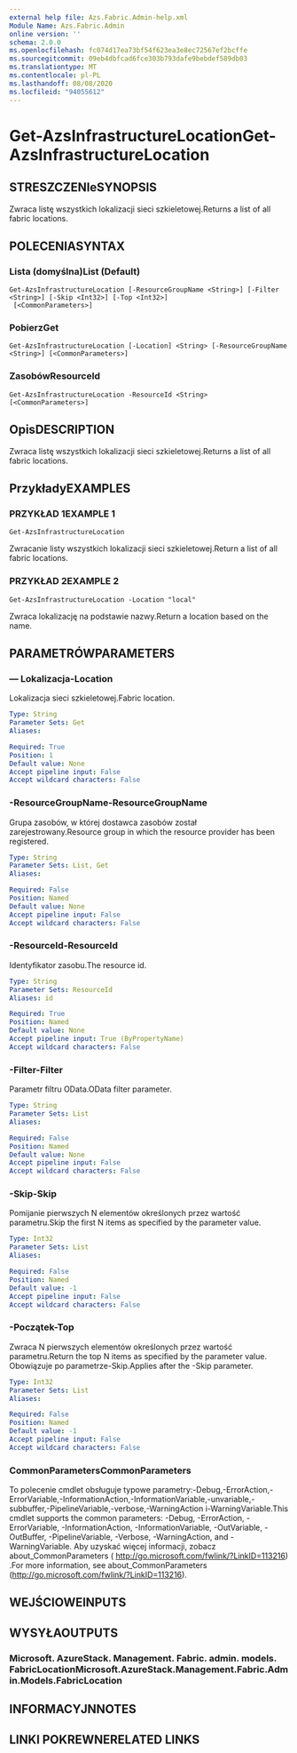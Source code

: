 ```yaml
---
external help file: Azs.Fabric.Admin-help.xml
Module Name: Azs.Fabric.Admin
online version: ''
schema: 2.0.0
ms.openlocfilehash: fc074d17ea73bf54f623ea3e8ec72567ef2bcffe
ms.sourcegitcommit: 09eb4dbfcad6fce303b793dafe9bebdef589db03
ms.translationtype: MT
ms.contentlocale: pl-PL
ms.lasthandoff: 08/08/2020
ms.locfileid: "94055612"
---
```

# <span data-ttu-id="fcd27-101">Get-AzsInfrastructureLocation</span><span class="sxs-lookup"><span data-stu-id="fcd27-101">Get-AzsInfrastructureLocation</span></span>

## <span data-ttu-id="fcd27-102">STRESZCZENIe</span><span class="sxs-lookup"><span data-stu-id="fcd27-102">SYNOPSIS</span></span>
<span data-ttu-id="fcd27-103">Zwraca listę wszystkich lokalizacji sieci szkieletowej.</span><span class="sxs-lookup"><span data-stu-id="fcd27-103">Returns a list of all fabric locations.</span></span>

## <span data-ttu-id="fcd27-104">POLECENIA</span><span class="sxs-lookup"><span data-stu-id="fcd27-104">SYNTAX</span></span>

### <span data-ttu-id="fcd27-105">Lista (domyślna)</span><span class="sxs-lookup"><span data-stu-id="fcd27-105">List (Default)</span></span>
```
Get-AzsInfrastructureLocation [-ResourceGroupName <String>] [-Filter <String>] [-Skip <Int32>] [-Top <Int32>]
 [<CommonParameters>]
```

### <span data-ttu-id="fcd27-106">Pobierz</span><span class="sxs-lookup"><span data-stu-id="fcd27-106">Get</span></span>
```
Get-AzsInfrastructureLocation [-Location] <String> [-ResourceGroupName <String>] [<CommonParameters>]
```

### <span data-ttu-id="fcd27-107">Zasobów</span><span class="sxs-lookup"><span data-stu-id="fcd27-107">ResourceId</span></span>
```
Get-AzsInfrastructureLocation -ResourceId <String> [<CommonParameters>]
```

## <span data-ttu-id="fcd27-108">Opis</span><span class="sxs-lookup"><span data-stu-id="fcd27-108">DESCRIPTION</span></span>
<span data-ttu-id="fcd27-109">Zwraca listę wszystkich lokalizacji sieci szkieletowej.</span><span class="sxs-lookup"><span data-stu-id="fcd27-109">Returns a list of all fabric locations.</span></span>

## <span data-ttu-id="fcd27-110">Przykłady</span><span class="sxs-lookup"><span data-stu-id="fcd27-110">EXAMPLES</span></span>

### <span data-ttu-id="fcd27-111">PRZYKŁAD 1</span><span class="sxs-lookup"><span data-stu-id="fcd27-111">EXAMPLE 1</span></span>
```
Get-AzsInfrastructureLocation
```

<span data-ttu-id="fcd27-112">Zwracanie listy wszystkich lokalizacji sieci szkieletowej.</span><span class="sxs-lookup"><span data-stu-id="fcd27-112">Return a list of all fabric locations.</span></span>

### <span data-ttu-id="fcd27-113">PRZYKŁAD 2</span><span class="sxs-lookup"><span data-stu-id="fcd27-113">EXAMPLE 2</span></span>
```
Get-AzsInfrastructureLocation -Location "local"
```

<span data-ttu-id="fcd27-114">Zwraca lokalizację na podstawie nazwy.</span><span class="sxs-lookup"><span data-stu-id="fcd27-114">Return a location based on the name.</span></span>

## <span data-ttu-id="fcd27-115">PARAMETRÓW</span><span class="sxs-lookup"><span data-stu-id="fcd27-115">PARAMETERS</span></span>

### <span data-ttu-id="fcd27-116">— Lokalizacja</span><span class="sxs-lookup"><span data-stu-id="fcd27-116">-Location</span></span>
<span data-ttu-id="fcd27-117">Lokalizacja sieci szkieletowej.</span><span class="sxs-lookup"><span data-stu-id="fcd27-117">Fabric location.</span></span>

```yaml
Type: String
Parameter Sets: Get
Aliases:

Required: True
Position: 1
Default value: None
Accept pipeline input: False
Accept wildcard characters: False
```

### <span data-ttu-id="fcd27-118">-ResourceGroupName</span><span class="sxs-lookup"><span data-stu-id="fcd27-118">-ResourceGroupName</span></span>
<span data-ttu-id="fcd27-119">Grupa zasobów, w której dostawca zasobów został zarejestrowany.</span><span class="sxs-lookup"><span data-stu-id="fcd27-119">Resource group in which the resource provider has been registered.</span></span>

```yaml
Type: String
Parameter Sets: List, Get
Aliases:

Required: False
Position: Named
Default value: None
Accept pipeline input: False
Accept wildcard characters: False
```

### <span data-ttu-id="fcd27-120">-ResourceId</span><span class="sxs-lookup"><span data-stu-id="fcd27-120">-ResourceId</span></span>
<span data-ttu-id="fcd27-121">Identyfikator zasobu.</span><span class="sxs-lookup"><span data-stu-id="fcd27-121">The resource id.</span></span>

```yaml
Type: String
Parameter Sets: ResourceId
Aliases: id

Required: True
Position: Named
Default value: None
Accept pipeline input: True (ByPropertyName)
Accept wildcard characters: False
```

### <span data-ttu-id="fcd27-122">-Filter</span><span class="sxs-lookup"><span data-stu-id="fcd27-122">-Filter</span></span>
<span data-ttu-id="fcd27-123">Parametr filtru OData.</span><span class="sxs-lookup"><span data-stu-id="fcd27-123">OData filter parameter.</span></span>

```yaml
Type: String
Parameter Sets: List
Aliases:

Required: False
Position: Named
Default value: None
Accept pipeline input: False
Accept wildcard characters: False
```

### <span data-ttu-id="fcd27-124">-Skip</span><span class="sxs-lookup"><span data-stu-id="fcd27-124">-Skip</span></span>
<span data-ttu-id="fcd27-125">Pomijanie pierwszych N elementów określonych przez wartość parametru.</span><span class="sxs-lookup"><span data-stu-id="fcd27-125">Skip the first N items as specified by the parameter value.</span></span>

```yaml
Type: Int32
Parameter Sets: List
Aliases:

Required: False
Position: Named
Default value: -1
Accept pipeline input: False
Accept wildcard characters: False
```

### <span data-ttu-id="fcd27-126">-Początek</span><span class="sxs-lookup"><span data-stu-id="fcd27-126">-Top</span></span>
<span data-ttu-id="fcd27-127">Zwraca N pierwszych elementów określonych przez wartość parametru.</span><span class="sxs-lookup"><span data-stu-id="fcd27-127">Return the top N items as specified by the parameter value.</span></span>
<span data-ttu-id="fcd27-128">Obowiązuje po parametrze-Skip.</span><span class="sxs-lookup"><span data-stu-id="fcd27-128">Applies after the -Skip parameter.</span></span>

```yaml
Type: Int32
Parameter Sets: List
Aliases:

Required: False
Position: Named
Default value: -1
Accept pipeline input: False
Accept wildcard characters: False
```

### <span data-ttu-id="fcd27-129">CommonParameters</span><span class="sxs-lookup"><span data-stu-id="fcd27-129">CommonParameters</span></span>
<span data-ttu-id="fcd27-130">To polecenie cmdlet obsługuje typowe parametry:-Debug,-ErrorAction,-ErrorVariable,-InformationAction,-InformationVariable,-unvariable,-subbuffer,-PipelineVariable,-verbose,-WarningAction i-WarningVariable.</span><span class="sxs-lookup"><span data-stu-id="fcd27-130">This cmdlet supports the common parameters: -Debug, -ErrorAction, -ErrorVariable, -InformationAction, -InformationVariable, -OutVariable, -OutBuffer, -PipelineVariable, -Verbose, -WarningAction, and -WarningVariable.</span></span> <span data-ttu-id="fcd27-131">Aby uzyskać więcej informacji, zobacz about_CommonParameters ( http://go.microsoft.com/fwlink/?LinkID=113216) .</span><span class="sxs-lookup"><span data-stu-id="fcd27-131">For more information, see about_CommonParameters (http://go.microsoft.com/fwlink/?LinkID=113216).</span></span>

## <span data-ttu-id="fcd27-132">WEJŚCIOWE</span><span class="sxs-lookup"><span data-stu-id="fcd27-132">INPUTS</span></span>

## <span data-ttu-id="fcd27-133">WYSYŁA</span><span class="sxs-lookup"><span data-stu-id="fcd27-133">OUTPUTS</span></span>

### <span data-ttu-id="fcd27-134">Microsoft. AzureStack. Management. Fabric. admin. models. FabricLocation</span><span class="sxs-lookup"><span data-stu-id="fcd27-134">Microsoft.AzureStack.Management.Fabric.Admin.Models.FabricLocation</span></span>

## <span data-ttu-id="fcd27-135">INFORMACYJN</span><span class="sxs-lookup"><span data-stu-id="fcd27-135">NOTES</span></span>

## <span data-ttu-id="fcd27-136">LINKI POKREWNE</span><span class="sxs-lookup"><span data-stu-id="fcd27-136">RELATED LINKS</span></span>
